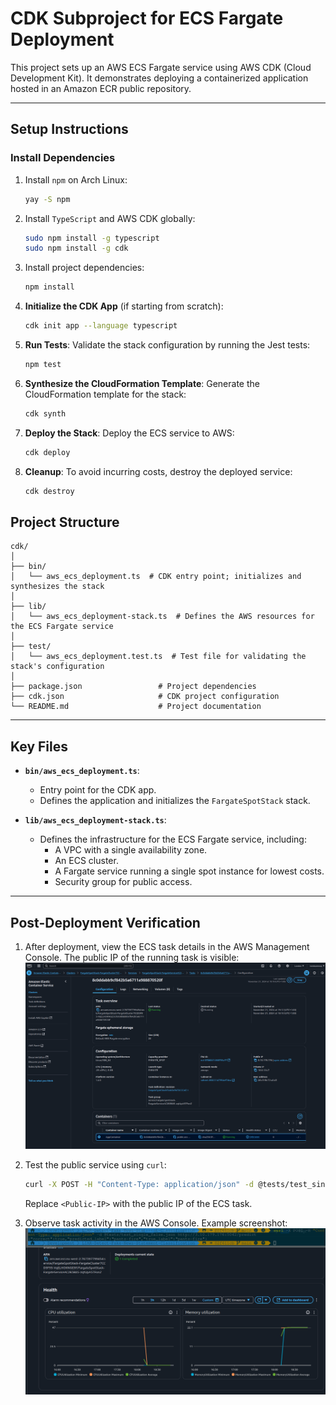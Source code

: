 # CDK Subproject for ECS Fargate Deployment

This project sets up an AWS ECS Fargate service using AWS CDK (Cloud Development Kit). It demonstrates deploying a containerized application hosted in an Amazon ECR public repository.

---

## **Setup Instructions**

### **Install Dependencies**

1. Install `npm` on Arch Linux:

   ```bash
   yay -S npm
   ```

2. Install `TypeScript` and AWS CDK globally:

   ```bash
   sudo npm install -g typescript
   sudo npm install -g cdk
   ```

3. Install project dependencies:

   ```bash
   npm install
   ```

4. **Initialize the CDK App** (if starting from scratch):

   ```bash
   cdk init app --language typescript
   ```

5. **Run Tests**:
   Validate the stack configuration by running the Jest tests:

   ```bash
   npm test
   ```

6. **Synthesize the CloudFormation Template**:
   Generate the CloudFormation template for the stack:

   ```bash
   cdk synth
   ```

7. **Deploy the Stack**:
   Deploy the ECS service to AWS:

   ```bash
   cdk deploy
   ```

8. **Cleanup**:
   To avoid incurring costs, destroy the deployed service:

   ```bash
   cdk destroy
   ```

## **Project Structure**

```
cdk/
│
├── bin/
│   └── aws_ecs_deployment.ts  # CDK entry point; initializes and synthesizes the stack
│
├── lib/
│   └── aws_ecs_deployment-stack.ts  # Defines the AWS resources for the ECS Fargate service
│
├── test/
│   └── aws_ecs_deployment.test.ts  # Test file for validating the stack's configuration
│
├── package.json                 # Project dependencies
├── cdk.json                     # CDK project configuration
└── README.md                    # Project documentation
```

---

## **Key Files**

- **`bin/aws_ecs_deployment.ts`**:

  - Entry point for the CDK app.
  - Defines the application and initializes the `FargateSpotStack` stack.

- **`lib/aws_ecs_deployment-stack.ts`**:
  - Defines the infrastructure for the ECS Fargate service, including:
    - A VPC with a single availability zone.
    - An ECS cluster.
    - A Fargate service running a single spot instance for lowest costs.
    - Security group for public access.

---

## **Post-Deployment Verification**

1. After deployment, view the ECS task details in the AWS Management Console. The public IP of the running task is visible:
   ![Public IP](fargate_task_public_IP.png)

2. Test the public service using `curl`:

   ```bash
   curl -X POST -H "Content-Type: application/json" -d @tests/test_single_false.json http://<Public-IP>:5042/predict
   ```

   Replace `<Public-IP>` with the public IP of the ECS task.

3. Observe task activity in the AWS Console. Example screenshot:
   ![Inference](fargate_task_invocation.png)
